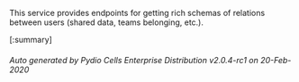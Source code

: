 






This service provides endpoints for getting rich schemas of relations between users (shared data, teams belonging, etc.).

[:summary]

###### Auto generated by Pydio Cells Enterprise Distribution v2.0.4-rc1 on 20-Feb-2020
